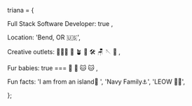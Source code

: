  
triana = {

Full Stack Software Developer: true ,

Location: 'Bend, OR 🇺🇸',

Creative outlets: 👩🏽‍💻  🌺  🪴  📝  🛠  🪑  🪡  📸 ,

Fur babies: true === 🐶 🐶 🐱 🐱 , 

Fun facts: 'I am from an island🍍 ', 'Navy Family⚓️', 'LEOW 💙🖤',

};
